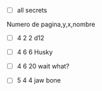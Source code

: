 - [ ] all secrets

Numero de pagina,y,x,nombre

- [ ] 4 2 2  d12
- [ ] 4 6 6  Husky
- [ ] 4 6 20 wait what?

- [ ] 5 4 4  jaw bone
